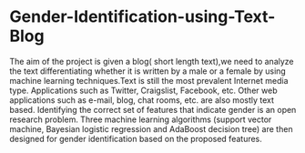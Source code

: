 # Gender-Identification-using-Text-Blog
The aim of the project is given a blog( short length text),we need to analyze the text differentiating whether it is written by a male or a female by using machine learning techniques.Text is still the most prevalent Internet media type. Applications such as Twitter, Craigslist, Facebook, etc. Other web applications such as e-mail, blog, chat rooms, etc. are also mostly text based.  Identifying the correct set of features that indicate gender is an open research problem. Three machine learning algorithms (support vector machine, Bayesian logistic regression and AdaBoost decision tree) are then designed for gender identification based on the proposed features.
